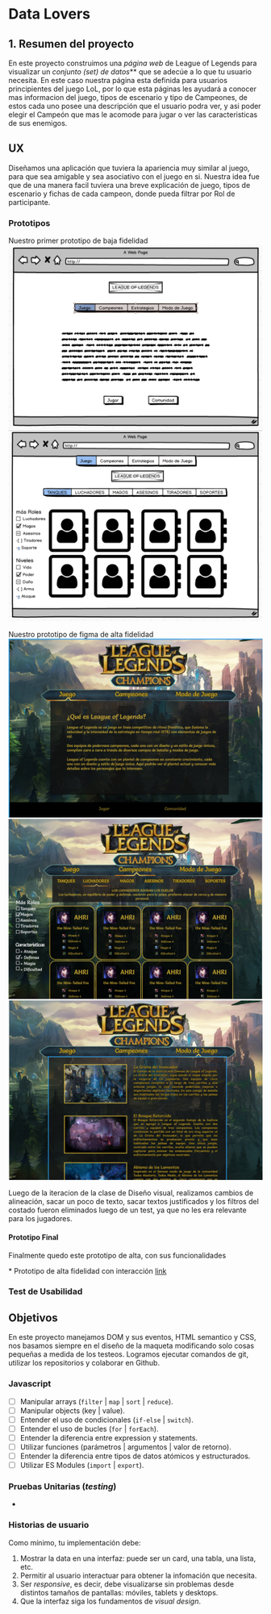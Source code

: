 # Data Lovers

## 1. Resumen del proyecto

En este proyecto construimos una _página web_ de League of Legends para visualizar un
_conjunto (set) de datos_** que se adecúe a lo que tu usuario necesita.
En este caso nuestra página esta definida para usuarios principientes del juego LoL, por lo que esta páginas les ayudará a conocer mas informacion del juego, tipos de escenario y tipo de Campeones, de estos cada uno posee una descripción que el usuario podra ver, y asi poder elegir el Campeón que mas le acomode para jugar o ver las caracteristicas de sus enemigos.



## UX

Diseñamos una aplicación que tuviera la apariencia muy similar al juego, para que sea amigable y sea asociativo con el juego en si.
Nuestra idea fue que de una manera facil tuviera una breve explicación de juego, tipos de escenario y fichas de cada campeon, donde pueda filtrar por Rol de participante.

### Prototipos
Nuestro primer prototipo de baja fidelidad
![prototipo balsamiq](Prototipos/baja1.jpg)
![prototipo balsamiq](Prototipos/baja2.jpg)

Nuestro prototipo de figma de alta fidelidad 
![prototipo figma](Prototipos/prot1_1.jpg)
![prototipo figma](Prototipos/prot1_2.jpg)
![prototipo figma](Prototipos/prot1_3.jpg)

Luego de la iteracion de la clase de Diseño  visual, realizamos cambios de alineación, sacar un poco de texto, sacar textos justificados y los filtros del costado fueron eliminados luego de un test, ya que no les era relevante para los jugadores.

#### Prototipo Final
 Finalmente quedo este prototipo de alta, con sus funcionalidades

\* Prototipo de alta fidelidad con interacción  [link](https://www.figma.com/proto/LynLS0PcBw9G9HMFBNrTWb/Untitled?node-id=1%3A2&scaling=min-zoom)

### Test de Usabilidad


## Objetivos
En este proyecto manejamos DOM y sus eventos, HTML semantico y CSS, nos basamos siempre en el diseño de la maqueta modificando solo cosas pequeñas a medida de los testeos.
Logramos ejecutar comandos de git, utilizar los repositorios y colaborar en Github.


### Javascript

- [ ] Manipular arrays (`filter` | `map` | `sort` | `reduce`).
- [ ] Manipular objects (key | value).
- [ ] Entender el uso de condicionales (`if-else` | `switch`).
- [ ] Entender el uso de bucles (`for` | `forEach`).
- [ ] Entender la diferencia entre expression y statements.
- [ ] Utilizar funciones (parámetros | argumentos | valor de retorno).
- [ ] Entender la diferencia entre tipos de datos atómicos y estructurados.
- [ ] Utilizar ES Modules (`import` | `export`).

### Pruebas Unitarias (_testing_)
- 



### Historias de usuario

Como mínimo, tu implementación debe:

1. Mostrar la data en una interfaz: puede ser un card, una tabla, una lista, etc.
2. Permitir al usuario interactuar para obtener la infomación que necesita. <!--filtrar y ordenar la data.-->
3. Ser _responsive_, es decir, debe visualizarse sin problemas desde distintos
   tamaños de pantallas: móviles, tablets y desktops.
4. Que la interfaz siga los fundamentos de _visual design_.

